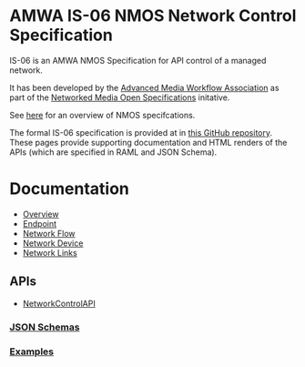# AMWA IS-06 NMOS Network Control Specification

IS-06 is an AMWA NMOS Specification for API control of a managed network.

It has been developed by the [Advanced Media Workflow Association](https://www.amwa.tv) as part of the [Networked Media Open Specifications](https://www.nmos.tv) initative.

See [here](https://amwa-tv.github.io/nmos) for an overview of NMOS specifcations.

The formal IS-06 specification is provided at in [this GitHub repository](https://github.com/AMWA-TV/nmos-network-control). These pages provide supporting documentation and HTML renders of the APIs (which are specified in RAML and JSON Schema).

# Documentation

   - [Overview](branches/master/docs/1.0._Overview.md)
   - [Endpoint](branches/master/docs/2.0._Endpoint.md)
   - [Network Flow](branches/master/docs/3.0._Network_Flow.md)
   - [Network Device](branches/master/docs/4.0._Network_Device.md)
   - [Network Links](branches/master/docs/5.0._Network_Links.md)

## APIs
 - [NetworkControlAPI](branches/master/html-APIs/NetworkControlAPI.html)

### [JSON Schemas](branches/master/html-APIs/schemas/)

### [Examples](branches/master/examples/)
